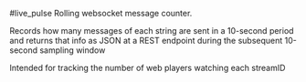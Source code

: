 #live_pulse
Rolling websocket message counter.

Records how many messages of each string are sent in a 10-second period and returns that info as JSON at a REST endpoint during the subsequent 10-second sampling window

Intended for tracking the number of web players watching each streamID
